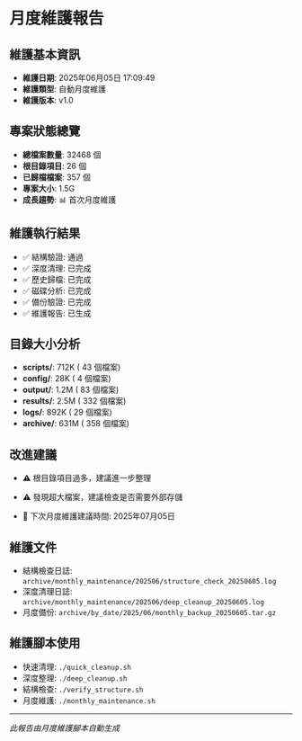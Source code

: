 # 月度維護報告

## 維護基本資訊
- **維護日期**: 2025年06月05日 17:09:49
- **維護類型**: 自動月度維護
- **維護版本**: v1.0

## 專案狀態總覽
- **總檔案數量**:    32468 個
- **根目錄項目**:       26 個
- **已歸檔檔案**:      357 個
- **專案大小**: 1.5G
- **成長趨勢**: 📊 首次月度維護

## 維護執行結果
- ✅ 結構驗證: 通過
- ✅ 深度清理: 已完成
- ✅ 歷史歸檔: 已完成
- ✅ 磁碟分析: 已完成
- ✅ 備份驗證: 已完成
- ✅ 維護報告: 已生成

## 目錄大小分析
- **scripts/**: 712K (      43 個檔案)
- **config/**:  28K (       4 個檔案)
- **output/**: 1.2M (      83 個檔案)
- **results/**: 2.5M (     332 個檔案)
- **logs/**: 892K (      29 個檔案)
- **archive/**: 631M (     358 個檔案)

## 改進建議
- ⚠️ 根目錄項目過多，建議進一步整理
- ⚠️ 發現超大檔案，建議檢查是否需要外部存儲

- 📅 下次月度維護建議時間: 2025年07月05日

## 維護文件
- 結構檢查日誌: `archive/monthly_maintenance/202506/structure_check_20250605.log`
- 深度清理日誌: `archive/monthly_maintenance/202506/deep_cleanup_20250605.log`
- 月度備份: `archive/by_date/2025/06/monthly_backup_20250605.tar.gz`

## 維護腳本使用
- 快速清理: `./quick_cleanup.sh`
- 深度整理: `./deep_cleanup.sh`
- 結構檢查: `./verify_structure.sh`
- 月度維護: `./monthly_maintenance.sh`

---
*此報告由月度維護腳本自動生成*
